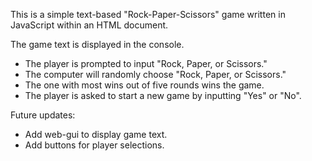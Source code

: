 This is a simple text-based "Rock-Paper-Scissors" game written in JavaScript within an HTML document.

The game text is displayed in the console.

- The player is prompted to input "Rock, Paper, or Scissors."
- The computer will randomly choose "Rock, Paper, or Scissors."
- The one with most wins out of five rounds wins the game.
- The player is asked to start a new game by inputting "Yes" or "No".


Future updates:
- Add web-gui to display game text.
- Add buttons for player selections.
